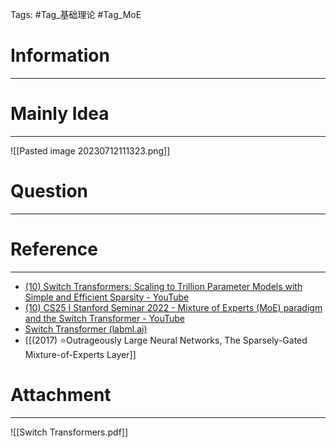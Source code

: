 Tags: #Tag_基础理论 #Tag_MoE
# Information
---


# Mainly Idea
---
![[Pasted image 20230712111323.png]]

# Question
---


# Reference
---
- [(10) Switch Transformers: Scaling to Trillion Parameter Models with Simple and Efficient Sparsity - YouTube](https://www.youtube.com/watch?v=iAR8LkkMMIM)
- [(10) CS25 I Stanford Seminar 2022 - Mixture of Experts (MoE) paradigm and the Switch Transformer - YouTube](https://www.youtube.com/watch?v=U8J32Z3qV8s)
- [Switch Transformer (labml.ai)](https://nn.labml.ai/transformers/switch/index.html)
- [[(2017) ⭐Outrageously Large Neural Networks, The Sparsely-Gated Mixture-of-Experts Layer]]

# Attachment
---
![[Switch Transformers.pdf]]